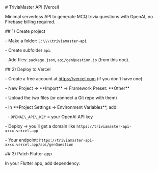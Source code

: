 \# TriviaMaster API (Vercel)



Minimal serverless API to generate MCQ trivia questions with OpenAI, no Firebase billing required.



\## 1) Create project

\- Make a folder: `C:\\\\triviamaster-api`

\- Create subfolder `api`.

\- Add files: `package.json`, `api/genQuestion.js` (from this doc).



\## 2) Deploy to Vercel

\- Create a free account at https://vercel.com (if you don’t have one)

\- New Project → \*\*Import\*\* → Framework Preset: \*\*Other\*\*

\- Upload the two files (or connect a Git repo with them)

\- In \*\*Project Settings → Environment Variables\*\*, add:

&nbsp; - `OPENAI\_API\_KEY` = your OpenAI API key

\- Deploy → you’ll get a domain like `https://triviamaster-api-xxxx.vercel.app`

\- Your endpoint: `https://triviamaster-api-xxxx.vercel.app/api/genQuestion`



\## 3) Patch Flutter app

In your Flutter app, add dependency:



